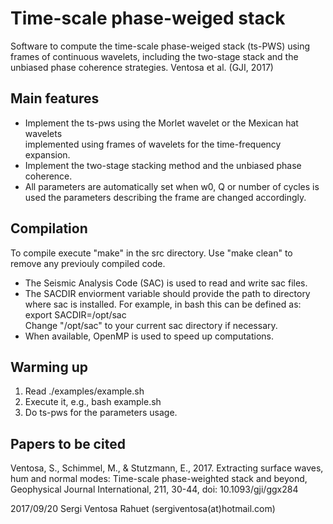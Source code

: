 Time-scale phase-weiged stack
=============================

Software to compute the time-scale phase-weiged stack (ts-PWS) using frames
of continuous wavelets, including the two-stage stack and the unbiased
phase coherence strategies. Ventosa et al. (GJI, 2017)

Main features
-------------
 * Implement the ts-pws using the Morlet wavelet or the Mexican hat wavelets  
   implemented using frames of wavelets for the time-frequency expansion.
 * Implement the two-stage stacking method and the unbiased phase coherence.
 * All parameters are automatically set when w0, Q or number of cycles is  
   used the parameters describing the frame are changed accordingly.

Compilation
-----------
To compile execute "make" in the src directory. Use "make clean" to remove 
any previouly compiled code.

 * The Seismic Analysis Code (SAC) is used to read and write sac files.
 * The SACDIR enviorment variable should provide the path to directory where
   sac is installed. For example, in bash this can be defined as:  
   export SACDIR=/opt/sac  
   Change "/opt/sac" to your current sac directory if necessary.
 * When available, OpenMP is used to speed up computations.

Warming up
----------
 1. Read ./examples/example.sh
 2. Execute it, e.g., bash example.sh
 3. Do ts-pws for the parameters usage.
 
Papers to be cited
------------------
Ventosa, S., Schimmel, M., & Stutzmann, E., 2017. Extracting surface waves,
hum and normal modes: Time-scale phase-weighted stack and beyond,
Geophysical Journal International, 211, 30-44, doi: 10.1093/gji/ggx284

2017/09/20 Sergi Ventosa Rahuet (sergiventosa(at)hotmail.com)
